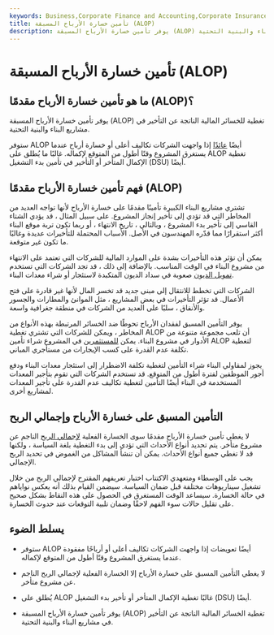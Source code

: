 ```yaml
---
keywords: Business,Corporate Finance and Accounting,Corporate Insurance
title: تأمين خسارة الأرباح المسبقة (ALOP)
description: يوفر تأمين خسارة الأرباح المسبقة (ALOP) تغطية للخسائر المالية الناتجة عن التأخير في مشاريع البناء والبنية التحتية.
---
```


# تأمين خسارة الأرباح المسبقة (ALOP)
## ما هو تأمين خسارة الأرباح مقدمًا (ALOP)؟

يوفر تأمين خسارة الأرباح المسبقة (ALOP) تغطية للخسائر المالية الناتجة عن التأخير في مشاريع البناء والبنية التحتية.

ستوفر ALOP أيضًا [عائدًا](/payout) إذا واجهت الشركات تكاليف أعلى أو خسارة أرباح عندما يستغرق المشروع وقتًا أطول من المتوقع لإكماله. غالبًا ما يُطلق على ALOP تغطية الإكمال المتأخر أو التأخير في تأمين بدء التشغيل (DSU) أيضًا.

## فهم تأمين خسارة الأرباح مقدمًا (ALOP)

تشتري مشاريع البناء الكبيرة تأمينًا مقدمًا على خسارة الأرباح لأنها تواجه العديد من المخاطر التي قد تؤدي إلى تأخير إنجاز المشروع. على سبيل المثال ، قد يؤدي الشتاء القاسي إلى تأخير بدء المشروع ، وبالتالي ، تاريخ الانتهاء ، أو ربما تكون تربة موقع البناء أكثر استقرارًا مما قدّره المهندسون في الأصل. الأسباب المحتملة للتأخيرات عديدة وغالبًا ما تكون غير متوقعة.

يمكن أن تؤثر هذه التأخيرات بشدة على الموارد المالية للشركات التي تعتمد على الانتهاء من مشروع البناء في الوقت المناسب. بالإضافة إلى ذلك ، قد تجد الشركات التي تستخدم [تمويل الديون](/debtfinancing) صعوبة في سداد الديون المتكبدة لاستئجار أو شراء معدات البناء.

الشركات التي تخطط للانتقال إلى مبنى جديد قد تخسر المال لأنها غير قادرة على فتح الأعمال. قد تؤثر التأخيرات في بعض المشاريع ، مثل الموانئ والمطارات والجسور والأنفاق ، سلبًا على العديد من الشركات في منطقة جغرافية واسعة.

يوفر التأمين المسبق لفقدان الأرباح تحوطًا ضد الخسائر المرتبطة بهذه الأنواع من المخاطر ، ويمكن للشركات التي تشتري تغطية ALOP أن تلعب مجموعة متنوعة من الأدوار في مشروع البناء. يمكن [للمستثمرين](/investor) في المشروع شراء تأمين ALOP لتغطية تكلفة عدم القدرة على كسب الإيجارات من مستأجري المباني.

يجوز لمقاولي البناء شراء التأمين لتغطية تكلفة الاضطرار إلى استئجار معدات البناء ودفع أجور الموظفين لفترة أطول من المتوقع. قد تستخدم الشركات التي تقوم بتأجير المعدات المستخدمة في البناء أيضًا التأمين لتغطية تكاليف عدم القدرة على تأجير المعدات لمشاريع أخرى.

## التأمين المسبق على خسارة الأرباح وإجمالي الربح

لا يغطي تأمين خسارة الأرباح مقدمًا سوى الخسارة الفعلية [لإجمالي الربح](/grossprofit) الناجم عن مشروع متأخر. يتم تحديد أنواع الأحداث التي تؤدي إلى بدء التغطية بلغة السياسة ، ولكنها قد لا تغطي جميع أنواع الأحداث. يمكن أن تنشأ المشاكل من الغموض في تحديد الربح الإجمالي.

يجب على الوسطاء ومتعهدي الاكتتاب اختبار تعريفهم المقترح لإجمالي الربح من خلال تشغيل سيناريوهات مختلفة قبل ضمان السياسة. سيضمن القيام بذلك أنه يعكس نواياهم في حالة الخسارة. سيساعد الوقت المستغرق في الحصول على هذه النقاط بشكل صحيح على تقليل حالات سوء الفهم لاحقًا وضمان تلبية التوقعات عند حدوث الخسارة.

## يسلط الضوء

- ستوفر ALOP أيضًا تعويضات إذا واجهت الشركات تكاليف أعلى أو أرباحًا مفقودة عندما يستغرق المشروع وقتًا أطول من المتوقع لإكماله.

- لا يغطي التأمين المسبق على خسارة الأرباح إلا الخسارة الفعلية لإجمالي الربح الناجم عن مشروع متأخر.

- يُطلق على ALOP غالبًا تغطية الإكمال المتأخر أو تأخير بدء التشغيل (DSU) أيضًا.

- يوفر تأمين خسارة الأرباح المسبقة (ALOP) تغطية الخسائر المالية الناتجة عن التأخير في مشاريع البناء والبنية التحتية.

